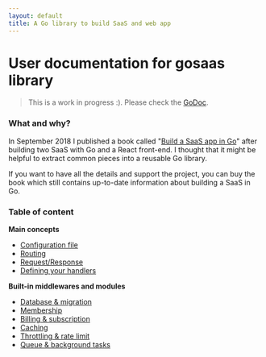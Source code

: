 ```yaml
---
layout: default
title: A Go library to build SaaS and web app
---
```


# User documentation for **gosaas** library

> This is a work in progress :). Please check the 
> [GoDoc](https://godoc.org/github.com/dstpierre/gosaas).

### What and why?

In September 2018 I published a book called "[Build a SaaS app in Go](https://buildsaasappingo.com)" after building 
two SaaS with Go and a React front-end. I thought that it might be helpful to extract common pieces into a reusable 
Go library.

If you want to have all the details and support the project, you can buy the book which still contains up-to-date 
information about building a SaaS in Go.

### Table of content

**Main concepts**

* [Configuration file](config.md)
* [Routing](routing.md)
* [Request/Response](req-resp.md)
* [Defining your handlers](handlers.md)

**Built-in middlewares and modules**

* [Database & migration](db.md)
* [Membership](membership.md)
* [Billing & subscription](billing.md)
* [Caching](caching.md)
* [Throttling & rate limit](limits.md)
* [Queue & background tasks](queue-tasks.md)